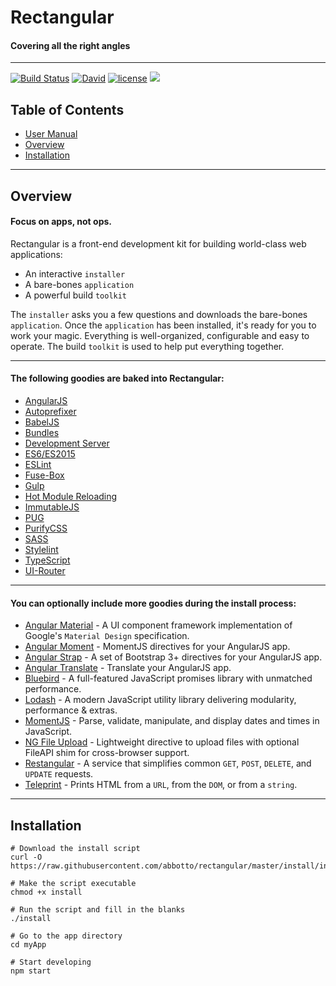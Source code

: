 # Rectangular
#### Covering all the right angles

---

[![Build Status](https://travis-ci.org/abbotto/rectangular.svg?branch=master)](https://travis-ci.org/abbotto/rectangular)
[![David](https://img.shields.io/david/expressjs/express.svg)]()
[![license](https://img.shields.io/github/license/mashape/apistatus.svg)]()
<a href="https://twitter.com/intent/tweet" target="_blank"><img src="https://img.shields.io/twitter/url/http/shields.io.svg?style=social"/></a>

## Table of Contents
* [User Manual](install/project/README.md)
* [Overview](#Overview)
* [Installation](#Installation)

---

## <a name='Overview'></a>Overview
#### Focus on apps, not ops.
Rectangular is a front-end development kit for building world-class web applications:
- An interactive `installer`
- A bare-bones `application`
- A powerful build `toolkit`

The `installer` asks you a few questions and downloads the bare-bones `application`. Once the `application` has been installed, it's ready for you to work your magic. Everything is well-organized, configurable and easy to operate. The build `toolkit` is used to help put everything together.

---

#### The following goodies are baked into Rectangular:
- [AngularJS](https://angularjs.org/)
- [Autoprefixer](https://github.com/postcss/autoprefixer/)
- [BabelJS](http://fuse-box.org/plugins/babelplugin/)
- [Bundles](http://fuse-box.org/page/bundle/)
- [Development Server](http://fuse-box.org/page/development#development-server)
- [ES6/ES2015](https://babeljs.io/learn-es2015/)
- [ESLint](http://eslint.org/)
- [Fuse-Box](http://fuse-box.org/)
- [Gulp](http://gulpjs.com/)
- [Hot Module Reloading](http://fuse-box.org/page/development#hot-module-reload)
- [ImmutableJS](https://facebook.github.io/immutable-js/)
- [PUG](https://pugjs.org/)
- [PurifyCSS](https://github.com/purifycss/purifycss/)
- [SASS](https://github.com/sass/node-sass)
- [Stylelint](https://stylelint.io/)
- [TypeScript](http://fuse-box.org/page/typescript#typescript)
- [UI-Router](https://ui-router.github.io/)

---

#### You can optionally include more goodies during the install process:
- [Angular Material](https://material.angularjs.org/latest/) - A UI component framework implementation of Google's `Material Design` specification.
- [Angular Moment](https://github.com/urish/angular-moment/) - MomentJS directives for your AngularJS app.
- [Angular Strap](https://mgcrea.github.io/angular-strap/) - A set of Bootstrap 3+ directives for your AngularJS app.
- [Angular Translate](https://angular-translate.github.io/) - Translate your AngularJS app.
- [Bluebird](http://bluebirdjs.com/) - A full-featured JavaScript promises library with unmatched performance.
- [Lodash](https://lodash.com/docs/) - A modern JavaScript utility library delivering modularity, performance & extras.
- [MomentJS](https://momentjs.com/) - Parse, validate, manipulate, and display dates and times in JavaScript.
- [NG File Upload](https://github.com/danialfarid/ng-file-upload/) - Lightweight directive to upload files with optional FileAPI shim for cross-browser support.
- [Restangular](https://github.com/mgonto/restangular/) - A service that simplifies common `GET`, `POST`, `DELETE`, and `UPDATE` requests.
- [Teleprint](https://github.com/abbotto/teleprint/) - Prints HTML from a `URL`, from the `DOM`, or from a `string`.

---

## <a name='Installation'></a>Installation

	# Download the install script
	curl -O https://raw.githubusercontent.com/abbotto/rectangular/master/install/install
	
	# Make the script executable
	chmod +x install
	
	# Run the script and fill in the blanks
	./install
	
	# Go to the app directory
	cd myApp

	# Start developing
	npm start
